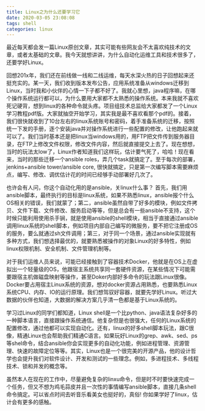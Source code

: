 ```yaml
---
title: Linux之为什么还要学习它
date: 2020-03-05 23:08:08
tags: shell
categories: linux
---
```


最近每天都会发一篇Linux原创文章，其实可能有些网友会不太喜欢纯技术的文章，或者太基础的文章​。我今天就想讲讲，为什么自动化运维工具和技术很多了，还要​学好Linux。
<!--more-->

回想201x年，我们还在前线做一线和二线运维，每天水深火热的日子回想起来还挺充实的。​某一天，我们收到版本发布公告，应用系统准备从windows迁移到Linux，当时我和小伙伴的心情一下子都不好了。​我就心里想，java程序嘛，在哪个操作系统运行都可以，为什么要用大家都不太熟悉的操作系统。本来我就不喜欢死记硬背，想到linux的各种命令就头疼。​项目组技术总监给大家都发了一个Linux 学习教程pdf版。​大家就抽空开始学习，其实我是最不喜欢看那个pdf的。​接着，我们很快就收到了10台左右的linux系统账号和密码，着手准备系统的迁移，按照统一下发的手册，逐个安装java并对操作系统进行一些配置的修改，让他跑起来就可以了。​我们当时基本还是把linux当windows用的，用FTP把文件传到服务器目录，在FTP上修改文件权限，修改文件内容，然后就直接提交上去了。​现在想想，当时的玩法太low了，Linux作者知道我们这样玩，估计要气死了，哈哈！​现在看来，当时的那些迁移一个ansible roles，弄几个task就搞定了。​至于每次的部署，jenkins+ansible tower/ansible core, 很快就搞定，只是第一次编写脚本需要麻烦点，编写、修改、调优估计花的时间已经够手动部署好几次了。


也许会有人问，你这个自动化用的是ansible，关linux什么事​？ 首先，我们用ansible脚本，最终执行的目标是linux系统，如果不熟悉linux，ansible报个什么OS相关的错误，我们就蒙了；第二，ansible虽然自带了好多的模块，例如文件拷贝、文件下载、文件修改、服务启动等等，但是总会有一些ansible不支持，这个时候只能利用使用杀手锏，就是使用ansible的shell模块，相当于直接通过ansible调用linux系统的shell脚本，例如项目内部自己编写的微服务，​要不把它注册成OS的服务，要么就通过sh文件调用；第三，对于同一个场景，通过ansible实现就有多种方式，我们想选择最优的，就要熟悉被操作的对象Linux的好多特性，例如linux权限机制、安全机制、文件管理​机制等。


对于我们运维人员来说，可能已经接触到了容器技术Docker，他就是在OS上在虚拟出一个轻量级的OS，他跟宿主系统共享同一套硬件资源，在某些情况下可能需要跟宿主机做磁盘映射等操作，甚至Doker内部好多命令的玩法跟Linux很像。Docker要占用宿主Linux系统的资源，想对docker资源占用熟悉，也要熟悉Linux系统CPU、​内存、IO的运行原理。我们想驾驭好容器，就要先学好Linux。听过大数据的伙伴也知道，大数据的解决方案几乎清一色都是基于Linux系统的。


学习过Linux的同学们都知道，Linux shell是一个比python、java语法​复杂好多的一种脚本语言，直接跟操作系统通信。他复杂但是也很强大，任何的Linux系统的配置修改，​通过他都可以实现自动化。还有，linux的好多shell脚本玩法，跟C很像，​精通Linux也会帮助我们精通C语言。如果玩好Linux的grep、awk、sed、ps等shel命令，结合ansible你会实现更多的自动化​功能，例如进程管理​、资源管理、快速的故障定位等等。其实，Linux也是一个很完美的开源产品，他的设计哲学也会提升我们对软件设计​、开发和测试的一些理念。例如，多进程技术、多线程技术、锁和并发的​概念等。


虽然本人在现在的工作中，尽量避免复杂的linxu命令，但是时不时要快速完成一个任务，但又不想为鸡毛蒜皮并且一次性的事情编写ansible脚本，​直接几条shell命令搞定。可以省点时间去听音乐​看美女也挺好的，真俗! 你如果学好了linux，​估计会有更多的感触。​


